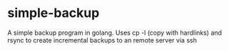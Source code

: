# simple-backup
A simple backup program in golang. Uses cp -l (copy with hardlinks) and rsync to
create incremental backups to an remote server via ssh

